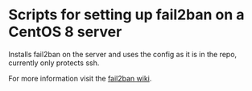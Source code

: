 # Scripts for setting up fail2ban on a CentOS 8 server

Installs fail2ban on the server and uses the config as it is in the repo, currently only protects ssh.

For more information visit the [fail2ban wiki](https://www.fail2ban.org/wiki/index.php/Main_Page).
